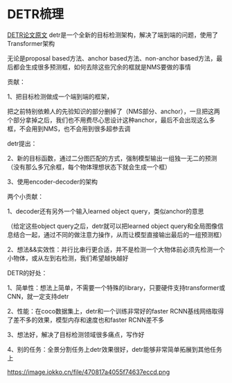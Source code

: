 # DETR梳理

[DETR论文原文](https://arxiv.org/pdf/2005.12872.pdf)
detr是一个全新的目标检测架构，解决了端到端的问题，使用了Transformer架构

无论是proposal based方法、anchor based方法、non-anchor based方法，最后都会生成很多预测框，如何去除这些冗余的框就是NMS要做的事情





贡献：

1、把目标检测做成一个端到端的框架，

把之前特别依赖人的先验知识的部分删掉了（NMS部分、anchor），一旦把这两个部分拿掉之后，我们也不用费尽心思设计这种anchor，最后不会出现这么多框，不会用到NMS，也不会用到很多超参去调

detr提出：

2、新的目标函数，通过二分图匹配的方式，强制模型输出一组独一无二的预测（没有那么多冗余框，每个物体理想状态下就会生成一个框）

3、使用encoder-decoder的架构 

两个小贡献：

1、decoder还有另外一个输入learned object query，类似anchor的意思

（给定这些object query之后，detr就可以把learned object query和全局图像信息结合一起，通过不同的做注意力操作，从而让模型直接输出最后的一组预测框）

2、想法&&实效性：并行比串行更合适，并不是检测一个大物体前必须先检测一个小物体，或从左到右检测，我们希望越快越好

DETR的好处：

1、简单性：想法上简单，不需要一个特殊的library，只要硬件支持transformer或CNN，就一定支持detr

2、性能：在coco数据集上，detr和一个训练非常好的faster RCNN基线网络取得了差不多的效果，模型内存和速度也和faster RCNN差不多

3、想法好，解决了目标检测领域很多痛点，写作好

4、别的任务：全景分割任务上detr效果很好，detr能够非常简单拓展到其他任务上





https://image.iokko.cn/file/470817a4055f74637eccd.png